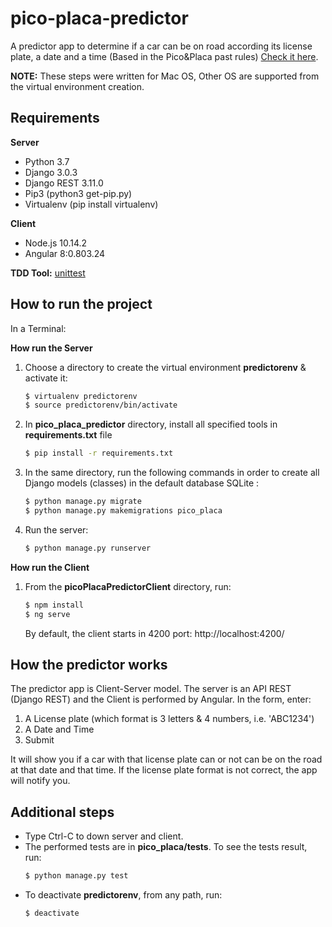 # pico-placa-predictor
A predictor app to determine if a car can be on road according its license plate, a date and a time (Based in the Pico&amp;Placa past rules) [Check it here](https://ecuador.seguros123.com/todo-lo-que-debes-saber-del-famoso-pico-y-placa/).

**NOTE:** These steps were written for Mac OS, Other OS are supported from the virtual environment creation.

## Requirements
**Server** 
- Python 3.7
- Django 3.0.3
- Django REST 3.11.0
- Pip3 (python3 get-pip.py)
- Virtualenv (pip install virtualenv)

**Client** 
- Node.js 10.14.2
- Angular 8:0.803.24

**TDD Tool:** [unittest](https://docs.python.org/3/library/unittest.html#module-unittest)

## How to run the project

In a Terminal:

**How run the Server**
1. Choose a directory to create the virtual environment **predictorenv** & activate it:
	```sh
	$ virtualenv predictorenv
	$ source predictorenv/bin/activate
	```
2. In **pico_placa_predictor** directory, install all specified tools  in **requirements.txt** file
	```sh
	$ pip install -r requirements.txt
	```
3. In the same directory, run the following commands in order to create all Django models (classes) in the default database SQLite :
	```sh
	$ python manage.py migrate
	$ python manage.py makemigrations pico_placa
	```
4. Run the server:
	```sh
	$ python manage.py runserver
	```
**How run the Client**
 1. From the **picoPlacaPredictorClient** directory, run:
	```sh
	$ npm install
	$ ng serve 
	```
	By default, the client starts in 4200 port: http://localhost:4200/

## How the predictor works

The predictor app is Client-Server model. The server is an API REST (Django REST) and the Client is performed by Angular.
In the form, enter:
1. A License plate (which format is 3 letters & 4 numbers, i.e. 'ABC1234')
2. A Date and Time
3. Submit

It will show you if a car with that license plate can or not can be on the road at that date and that time. If the license plate format is not correct, the app will notify you.

## Additional steps
- Type Ctrl-C to down server and client. 
- The performed tests are in **pico_placa/tests**. To see the tests result, run: 
	```sh
	$ python manage.py test
	```
- To deactivate **predictorenv**, from any path, run:
	```sh
	$ deactivate
	```
